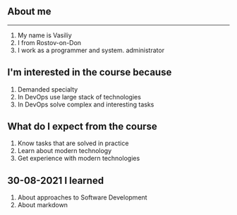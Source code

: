 
## About me

______

1. My name is Vasiliy
2. I from Rostov-on-Don
3. I work as a programmer and system. administrator

## I'm interested in the course because 

1. Demanded specialty
2. In DevOps use large  stack of technologies
3. In DevOps solve complex and interesting tasks

## What do I expect from the course 

1. Know tasks that are solved in practice
2. Learn about modern technology
3. Get experience with modern technologies

## 30-08-2021 I learned

1. About approaches to Software Development
2. About markdown